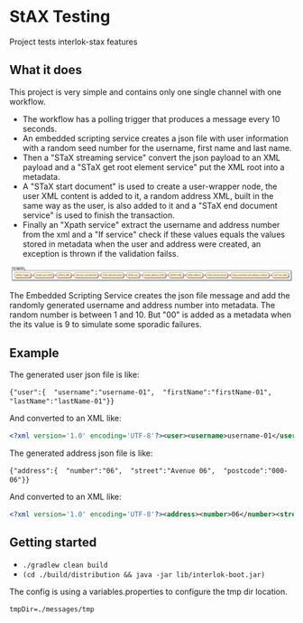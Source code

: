 # StAX Testing

Project tests interlok-stax features

## What it does

This project is very simple and contains only one single channel with one workflow.

- The workflow has a polling trigger that produces a message every 10 seconds.
- An embedded scripting service creates a json file with user information with a random seed number for the username, first name and last name.
- Then a "STaX streaming service" convert the json payload to an XML payload and a "STaX get root element service" put the XML root into a metadata.
- A "STaX start document" is used to create a user-wrapper node, the user XML content is added to it, a random address XML, built in the same way as the user, is also added to it and a "STaX end document service" is used to finish the transaction.
- Finally an "Xpath service" extract the username and address number from the xml and a "If service" check if these values equals the values stored in metadata when the user and address were created, an exception is thrown if the validation failss.

![STaX Diagram](/interlok-stax-diagram.png "STaX Diagram")

The Embedded Scripting Service creates the json file message and add the randomly generated username and address number into metadata.
The random number is between 1 and 10. But "00" is added as a metadata when the its value is 9 to simulate some sporadic failures.

## Example

The generated user json file is like:

```
{"user":{  "username":"username-01",  "firstName":"firstName-01",  "lastName":"lastName-01"}}
```

And converted to an XML like:

```xml
<?xml version='1.0' encoding='UTF-8'?><user><username>username-01</username><firstName>firstName-01</firstName><lastName>lastName-01</lastName></user>
```

The generated address json file is like:

```
{"address":{  "number":"06",  "street":"Avenue 06",  "postcode":"000-06"}}
```

And converted to an XML like:

```xml
<?xml version='1.0' encoding='UTF-8'?><address><number>06</number><street>Avenue 06</street><postcode>000-06</postcode></address>
```

## Getting started

* `./gradlew clean build`
* `(cd ./build/distribution && java -jar lib/interlok-boot.jar)`


The config is using a variables.properties to configure the tmp dir location.

```
tmpDir=./messages/tmp
```
